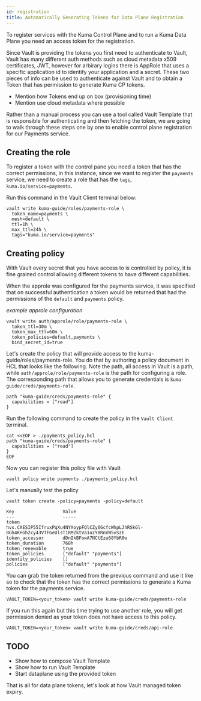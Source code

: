 ```yaml
---
id: registration
title: Automatically Generating Tokens for Data Plane Registration
---
```


<TerminalVisor>
  <Terminal target="local" shell="/bin/bash" workdir="/" user="root" name="Local" id="local"/>
  <Terminal target="kuma-cp.container.shipyard.run" shell="/bin/sh" workdir="/" user="root" name="Kuma" id="kuma"/>
  <Terminal target="vault-client.container.shipyard.run" shell="/bin/bash" workdir="/" user="root" name="Vault Client" id="vault-client"/>
  <Terminal target="payments.container.shipyard.run" shell="/bin/bash" workdir="/" user="root" name="Payments" id="payments"/>
</TerminalVisor>

To register services with the Kuma Control Plane and to run a Kuma Data Plane you need an access token for the registration.

Since Vault is providing the tokens you first need to authenticate to Vault, Vault has many different auth methods such as cloud metadata
x509 certificates, JWT, however for arbirary logins there is AppRole that uses a specific application id to identify your application
and a secret. These two pieces of info can be used to authenticate against Vault and to obtain a Token that has permission to generate
Kuma CP tokens.

* Mention how Tokens end up on box (provisioning time)
* Mention use cloud metadata where possible

Rather than a manual process you can use a tool called Vault Template that is responsible for authenticating and then fetching the token,
we are going to walk through these steps one by one to enable control plane registration for our Payments service.

## Creating the role

To register a token with the control pane you need a token that has the correct permissions, in this instance, since we want to 
register the `payments` service, we need to create a role that has the `tags`, `kuma.io/service=payments`.

Run this command in the Vault Client terminal below:

```shell
vault write kuma-guide/roles/payments-role \
  token_name=payments \
  mesh=default \
  ttl=1h \
  max_ttl=24h \
  tags="kuma.io/service=payments"
```

## Creating policy

With Vault every secret that you have access to is controlled by policy, it is fine grained control allowing different tokens to have 
different capabilities.

When the approle was configured for the payments service, it was specified that on successful authentication a token would be returned
that had the permissions of the `default` and `payments` policy.


*example approle configuration*

```
vault write auth/approle/role/payments-role \
  token_ttl=30m \
  token_max_ttl=60m \
  token_policies=default,payments \
  bind_secret_id=true
```

Let's create the policy that will provide access to the kuma-guide/roles/payments-role. You do that by authoring a policy document in HCL
that looks like the following. Note the path, all access in Vault is a path, while `auth/approle/role/payments-role` is the path for configuring
a role. The corresponding path that allows you to generate credentials is `kuma-guide/creds/payments-role`.

```
path "kuma-guide/creds/payments-role" {
  capabilities = ["read"]
}
```

Run the following command to create the policy in the `Vault Client` terminal.

```
cat <<EOF > ./payments_policy.hcl
path "kuma-guide/creds/payments-role" {
  capabilities = ["read"]
}
EOF
```

Now you can register this policy file with Vault

```
vault policy write payments ./payments_policy.hcl
```

Let's manually test the policy

```
vault token create -policy=payments -policy=default
```

```
Key                  Value
---                  -----
token                hvs.CAESIP55IfruxPqXu4NYXoypFQlCZy6GcfcWhpLJhRSkGl-BGh4KHGh2cy43VTFGeUlsT1RMZktVa1ozY0RnVW5vSzE
token_accessor       dDnIkBFowA7NCtEzu68YbR0w
token_duration       768h
token_renewable      true
token_policies       ["default" "payments"]
identity_policies    []
policies             ["default" "payments"]
```

You can grab the token returned from the previous command and use it like so to check that the token has the correct permissions to generate a 
Kuma token for the payments service.

```
VAULT_TOKEN=<your_token> vault write kuma-guide/creds/payments-role
```

If you run this again but this time trying to use another role, you will get permission denied as your token does not 
have access to this policy.

```
VAULT_TOKEN=<your_token> vault write kuma-guide/creds/api-role
```

## TODO

* Show how to compose Vault Template
* Show how to run Vault Template
* Start dataplane using the provided token

That is all for data plane tokens, let's look at how Vault managed token expiry.

<p style={{height: '400px'}}></p>
